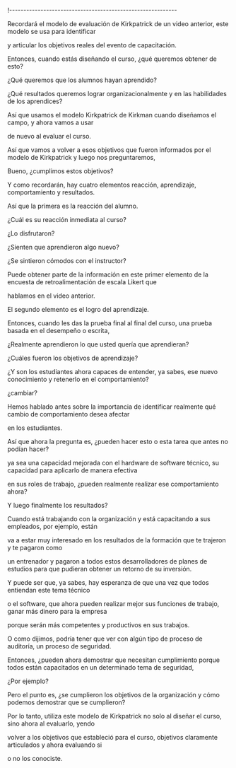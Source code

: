 !-----------------------------------------------------------


Recordará el modelo de evaluación de Kirkpatrick de un video anterior, este modelo se usa para identificar

y articular los objetivos reales del evento de capacitación.

Entonces, cuando estás diseñando el curso, ¿qué queremos obtener de esto?

¿Qué queremos que los alumnos hayan aprendido?

¿Qué resultados queremos lograr organizacionalmente y en las habilidades de los aprendices?

Así que usamos el modelo Kirkpatrick de Kirkman cuando diseñamos el campo, y ahora vamos a usar

de nuevo al evaluar el curso.

Así que vamos a volver a esos objetivos que fueron informados por el modelo de Kirkpatrick y luego nos preguntaremos,

Bueno, ¿cumplimos estos objetivos?

Y como recordarán, hay cuatro elementos reacción, aprendizaje, comportamiento y resultados.

Así que la primera es la reacción del alumno.

¿Cuál es su reacción inmediata al curso?

¿Lo disfrutaron?

¿Sienten que aprendieron algo nuevo?

¿Se sintieron cómodos con el instructor?

Puede obtener parte de la información en este primer elemento de la encuesta de retroalimentación de escala Likert que

hablamos en el video anterior.

El segundo elemento es el logro del aprendizaje.

Entonces, cuando les das la prueba final al final del curso, una prueba basada en el desempeño o escrita,

¿Realmente aprendieron lo que usted quería que aprendieran?

¿Cuáles fueron los objetivos de aprendizaje?

¿Y son los estudiantes ahora capaces de entender, ya sabes, ese nuevo conocimiento y retenerlo en el comportamiento?

¿cambiar?

Hemos hablado antes sobre la importancia de identificar realmente qué cambio de comportamiento desea afectar

en los estudiantes.

Así que ahora la pregunta es, ¿pueden hacer esto o esta tarea que antes no podían hacer?

ya sea una capacidad mejorada con el hardware de software técnico, su capacidad para aplicarlo de manera efectiva

en sus roles de trabajo, ¿pueden realmente realizar ese comportamiento ahora?

Y luego finalmente los resultados?

Cuando está trabajando con la organización y está capacitando a sus empleados, por ejemplo, están

va a estar muy interesado en los resultados de la formación que te trajeron y te pagaron como

un entrenador y pagaron a todos estos desarrolladores de planes de estudios para que pudieran obtener un retorno de su inversión.

Y puede ser que, ya sabes, hay esperanza de que una vez que todos entiendan este tema técnico

o el software, que ahora pueden realizar mejor sus funciones de trabajo, ganar más dinero para la empresa

porque serán más competentes y productivos en sus trabajos.

O como dijimos, podría tener que ver con algún tipo de proceso de auditoría, un proceso de seguridad.

Entonces, ¿pueden ahora demostrar que necesitan cumplimiento porque todos están capacitados en un determinado tema de seguridad,

¿Por ejemplo?

Pero el punto es, ¿se cumplieron los objetivos de la organización y cómo podemos demostrar que se cumplieron?

Por lo tanto, utiliza este modelo de Kirkpatrick no solo al diseñar el curso, sino ahora al evaluarlo, yendo

volver a los objetivos que estableció para el curso, objetivos claramente articulados y ahora evaluando si

o no los conociste.